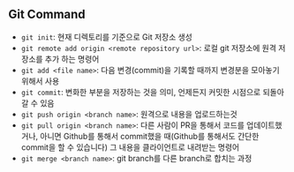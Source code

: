## Git Command

- `git init`: 현재 디렉토리를 기준으로 Git 저장소 생성
- `git remote add origin <remote repository url>`: 로컬 git 저장소에 원격 저장소를 추가 하는 명령어
- `git add <file name>`:
  다음 변경(commit)을 기록할 때까지 변경분을 모아놓기 위해서 사용
- `git commit`: 변화한 부분을 저장하는 것을 의미,
  언제든지 커밋한 시점으로 되돌아 갈 수 있음
- `git push origin <branch name>`: 원격으로 내용을 업로드하는것
- `git pull origin <branch name>`: 다른 사람이 PR을 통해서 코드를 업데이트했거나, 아니면 Github를 통해서 commit했을 때(Github를 통해서도 간단한 commit을 할 수 있습니다) 그 내용을 클라이언트로 내려받는 명령어
- `git merge <branch name>`: git branch를 다른 branch로 합치는 과정
